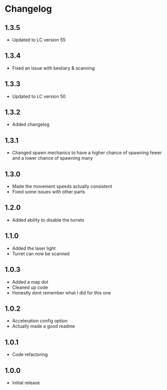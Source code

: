 # Changelog

## 1.3.5
- Updated to LC version 55

## 1.3.4
- Fixed an issue with bestiary & scanning

## 1.3.3
- Updated to LC version 50

## 1.3.2
- Added changelog

## 1.3.1
- Changed spawn mechanics to have a higher chance of spawning fewer and a lower chance of spawning many

## 1.3.0
- Made the movement speeds actually consistent
- Fixed some issues with other parts

## 1.2.0
- Added ability to disable the turrets

## 1.1.0
- Added the laser light
- Turret can now be scanned

## 1.0.3
- Added a map dot
- Cleaned up code
- Honestly dont remember what I did for this one

## 1.0.2
- Acceleration config option
- Actually made a good readme

## 1.0.1
- Code refactoring

## 1.0.0
- Initial release

